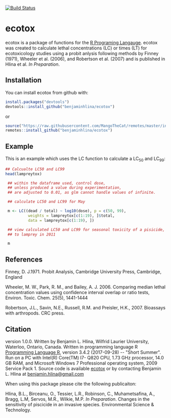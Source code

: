 [![Build Status](https://travis-ci.org/benjaminhlina/ecotox.svg?branch=master)](https://travis-ci.org/benjaminhlina/ecotox)

# ecotox

ecotox is a package of functions for the [R Programing Langauge](https://www.r-project.org/). ecotox was created to calculate lethal concentrations (LC) or times (LT) for ecotoxicology studies using a probit anlysis following methods by Finney (1971), Wheeler et al. (2006), and Robertson et al. (2007) and is published in Hlina et al. *In Preparation*. 


## Installation

You can install ecotox from github with:


``` r
install.packages("devtools")
devtools::install_github("benjaminhlina/ecotox")
```

or 

``` r
source("https://raw.githubusercontent.com/MangoTheCat/remotes/master/install-github.R")$value("mangothecat/remotes")
remotes::install_github("benjaminhlina/ecotox")
```

## Example

This is an example which uses the LC function to calculate a LC<sub>50</sub> and LC<sub>99</sub>: 


``` r
## Calcualte LC50 and LC99
head(lampreytox)

 ## within the dataframe used, control dose,
 ## unless produced a value during experimentation,
 ## are adjusted to 0.01, as glm cannot handle values of infinite.

 ## calculate LC50 and LC99 for May

 m <- LC((dead / total) ~ log10(dose), p = c(50, 99),
          weights = lampreytox[c(1:19), ]$total,
          data = lampreytox[c(1:19), ])

 ## view calculated LC50 and LC99 for seasonal toxicity of a pisicide,
 ## to lamprey in 2011

 m
```

## References 

Finney, D. J.1971. Probit Analysis, Cambridge University Press, Cambridge, England
 
Wheeler, M. W., Park, R. M., and Bailey, A. J. 2006. Comparing median lethal concentration values using confidence interval overlap or ratio tests, Environ. Toxic. Chem. 25(5), 1441-1444

Robertson, J.L., Savin, N.E., Russell, R.M. and Preisler, H.K., 2007. Bioassays with arthropods. CRC press.

## Citation 

version 1.0.0. Written by Benjamin L. Hlina, Wilfrid Laurier University, Waterloo, Ontario, Canada. Written in programming language R [Programming Language R](https://www.r-project.org/), version 3.4.2 (2017-09-28) -- "Short Summer". Run on a PC with Intel(R) Core(TM) I7- Q820 CPU, 1.73 GHz processor, 14.0 GB RAM, and Microsoft Windows 7 Professional operating system, 2009 Service Pack 1. Source code is available [ecotox](https://github.com/benjaminhlina/ecotox) or by contacting Benjamin L. Hlina at benjamin.hlina@gmail.com

When using this package please cite the following publicaiton: 

Hlina, B.L., Birceanu, O., Tessier, L.R., Robinson, C.,  Muhametsafina, A., Bragg, L.M, Servos, M.R., Wilkie, M.P. *In Preparation*. Changes in the sensitivity of piscicide in an invasive species. Environmental Science & Technology.
